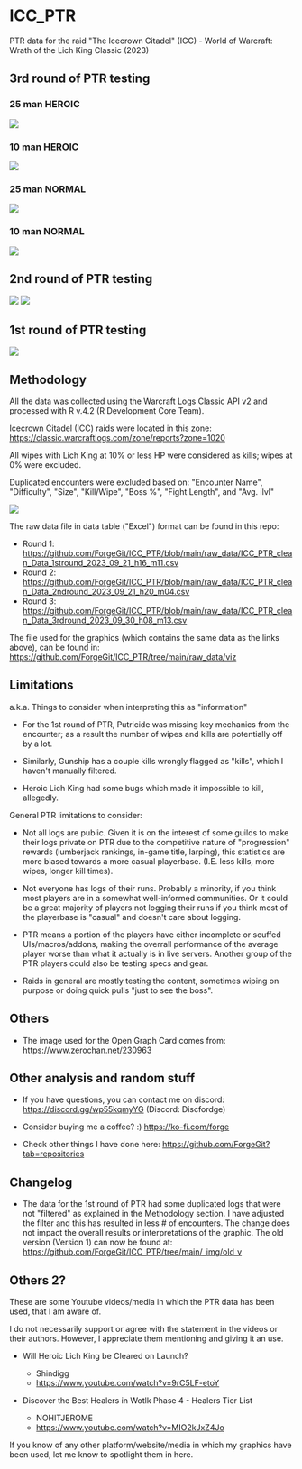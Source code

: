 # ICC_PTR

PTR data for the raid "The Icecrown Citadel" (ICC) - World of Warcraft: Wrath of the Lich King Classic (2023) 

## 3rd round of PTR testing

### 25 man HEROIC
<img src="_img/ICCPTR_3rdSession_v3_25mH.png"/>

### 10 man HEROIC
<img src="_img/ICCPTR_3rdSession_v3_10mH.png"/>

### 25 man NORMAL
<img src="_img/ICCPTR_3rdSession_v3_25mN.png"/>

### 10 man NORMAL
<img src="_img/ICCPTR_3rdSession_v3_10mN.png"/>

## 2nd round of PTR testing

<img src="_img/ICCPTR_2ndSession_v2_25m.png"/>

<img src="_img/ICCPTR_2ndSession_v2_10m.png"/>

## 1st round of PTR testing

<img src="_img/ICCPTR_1stSession.png"/>

## Methodology

All the data was collected using the Warcraft Logs Classic API v2 and processed with R v.4.2 (R Development Core Team).

Icecrown Citadel (ICC) raids were located in this zone: https://classic.warcraftlogs.com/zone/reports?zone=1020

All wipes with Lich King at 10% or less HP were considered as kills; wipes at 0% were excluded.

Duplicated encounters were excluded based on: "Encounter Name", "Difficulty", "Size", "Kill/Wipe", "Boss %", "Fight Length", and "Avg. ilvl"

<img src="_img/data_pipeline_3.jpg"/>

The raw data file in data table ("Excel") format can be found in this repo: 

- Round 1: https://github.com/ForgeGit/ICC_PTR/blob/main/raw_data/ICC_PTR_clean_Data_1stround_2023_09_21_h16_m11.csv
- Round 2: https://github.com/ForgeGit/ICC_PTR/blob/main/raw_data/ICC_PTR_clean_Data_2ndround_2023_09_21_h20_m04.csv
- Round 3: https://github.com/ForgeGit/ICC_PTR/blob/main/raw_data/ICC_PTR_clean_Data_3rdround_2023_09_30_h08_m13.csv

The file used for the graphics (which contains the same data as the links above), can be found in: https://github.com/ForgeGit/ICC_PTR/tree/main/raw_data/viz

## Limitations

a.k.a. Things to consider when interpreting this as "information"

- For the 1st round of PTR, Putricide was missing key mechanics from the encounter; as a result the number of wipes and kills are potentially off by a lot. 

- Similarly, Gunship has a couple kills wrongly flagged as "kills", which I haven't manually filtered.

- Heroic Lich King had some bugs which made it impossible to kill, allegedly.

General PTR limitations to consider:

- Not all logs are public. Given it is on the interest of some guilds to make their logs private on PTR due to the competitive nature of "progression" rewards (lumberjack rankings, in-game title, larping), this statistics are more biased towards a more casual playerbase. (I.E. less kills, more wipes, longer kill times).

- Not everyone has logs of their runs. Probably a minority, if you think most players are in a somewhat well-informed communities. Or it could be a great majority of players not logging their runs if you think most of the playerbase is "casual" and doesn't care about logging.

- PTR  means a portion of the players have either incomplete or scuffed UIs/macros/addons, making the overrall performance of the average player worse than what it actually is in live servers. Another group of the PTR players could also be testing specs and gear.

- Raids in general are mostly testing the content, sometimes wiping on purpose or doing quick pulls "just to see the boss". 

## Others

- The image used for the Open Graph Card comes from: https://www.zerochan.net/230963

## Other analysis and random stuff

- If you have questions, you can contact me on discord: https://discord.gg/wp55kqmyYG (Discord: Discfordge)

- Consider buying me a coffee? :) https://ko-fi.com/forge

- Check other things I have done here: https://github.com/ForgeGit?tab=repositories

## Changelog

- The data for the 1st round of PTR had some duplicated logs that were not "filtered" as explained in the Methodology section. I have adjusted the filter and this has resulted in less # of encounters. The change does not impact the overall results or interpretations of the graphic. The old version (Version 1) can now be found at: https://github.com/ForgeGit/ICC_PTR/tree/main/_img/old_v

## Others 2?

These are some Youtube videos/media in which the PTR data has been used, that I am aware of.

I do not necessarily support or agree with the statement in the videos or their authors. However, I appreciate them mentioning and giving it an use.

- Will Heroic Lich King be Cleared on Launch?
    - Shindigg
    - https://www.youtube.com/watch?v=9rC5LF-etoY

- Discover the Best Healers in Wotlk Phase 4 - Healers Tier List
    - NOHITJEROME
    - https://www.youtube.com/watch?v=MIO2kJxZ4Jo
    
If you know of any other platform/website/media in which my graphics have been used, let me know to spotlight them in here. 
